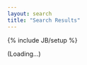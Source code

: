 ```yaml
---
layout: search
title: "Search Results"
---
```

{% include JB/setup %}

<div id="search_results">
	<div id="placeholder">
		(Loading...)
	</div>
</div>

